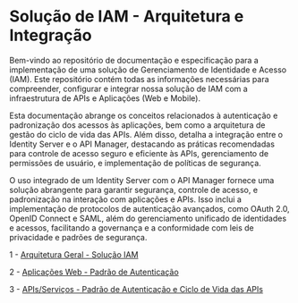 # Solução de IAM - Arquitetura e Integração

Bem-vindo ao repositório de documentação e especificação para a implementação de uma solução de Gerenciamento de Identidade e Acesso (IAM). Este repositório contém todas as informações necessárias para compreender, configurar e integrar nossa solução de IAM com a infraestrutura de APIs e Aplicações (Web e Mobile).

Esta documentação abrange os conceitos relacionados à autenticação e padronização dos acessos às aplicações, bem como a arquitetura de gestão do ciclo de vida das APIs. Além disso, detalha a integração entre o Identity Server e o API Manager, destacando as práticas recomendadas para controle de acesso seguro e eficiente às APIs, gerenciamento de permissões de usuário, e implementação de políticas de segurança.

O uso integrado de um Identity Server com o API Manager fornece uma solução abrangente para garantir segurança, controle de acesso, e padronização na interação com aplicações e APIs. Isso inclui a implementação de protocolos de autenticação avançados, como OAuth 2.0, OpenID Connect e SAML, além do gerenciamento unificado de identidades e acessos, facilitando a governança e a conformidade com leis de privacidade e padrões de segurança.

1 - [Arquitetura Geral - Solução IAM](docs/Arquitetura.md)

2 - [Aplicações Web - Padrão de Autenticação](docs/WebApps.md)

3 - [APIs/Serviços - Padrão de Autenticação e Ciclo de Vida das APIs](docs/APIs.md) 